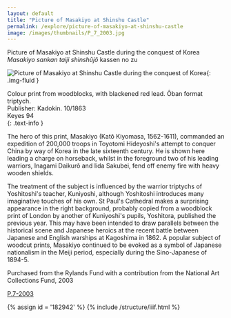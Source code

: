 ```yaml
---
layout: default
title: "Picture of Masakiyo at Shinshu Castle"
permalink: /explore/picture-of-masakiyo-at-shinshu-castle
image: /images/thumbnails/P_7_2003.jpg
---
```


Picture of Masakiyo at Shinshu Castle during the conquest of Korea  
_Masakiyo sankan taiji shinshûjô_
kassen no zu

![Picture of Masakiyo at Shinshu Castle during the conquest of Korea ]({{site.baseurl}}/images/P_7_2003.jpg){: .img-fluid }

Colour print from woodblocks, with blackened red lead. Ôban format triptych.  
Publisher: Kadokin. 10/1863  
Keyes 94   
{: .text-info }

The hero of this print, Masakiyo (Katô Kiyomasa, 1562-1611), commanded an expedition of 200,000 troops
in Toyotomi Hideyoshi's attempt to conquer China by way of Korea in the
late sixteenth century. He is shown here leading a charge on horseback,
whilst in the foreground two of his leading warriors, Inagami Daikurô
and Iida Sakubei, fend off enemy fire with heavy wooden shields.

The treatment of the subject is influenced by the
warrior triptychs of Yoshitoshi's teacher, Kuniyoshi, although Yoshitoshi
introduces many imaginative touches of his own. St Paul's Cathedral makes
a surprising appearance in the right background, probably copied from
a woodblock print of London by another of Kuniyoshi's pupils, Yoshitora,
published the previous year. This may have been intended to draw parallels
between the historical scene and Japanese heroics at the recent battle
between Japanese and English warships at Kagoshima in 1862. A popular
subject of woodcut prints, Masakiyo continued to be evoked as a symbol
of Japanese nationalism in the Meiji period, especially during the Sino-Japanese
of 1894-5.

Purchased from the Rylands Fund with a contribution from the National Art Collections Fund,
2003

[P.7-2003]({{site.collection_url}}/id/object/182942)

{% assign id = '182942' %}
{% include /structure/iiif.html %}
